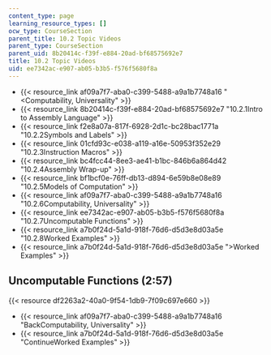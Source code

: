 ```yaml
---
content_type: page
learning_resource_types: []
ocw_type: CourseSection
parent_title: 10.2 Topic Videos
parent_type: CourseSection
parent_uid: 8b20414c-f39f-e884-20ad-bf68575692e7
title: 10.2 Topic Videos
uid: ee7342ac-e907-ab05-b3b5-f576f5680f8a
---
```


*   {{< resource_link af09a7f7-aba0-c399-5488-a9a1b7748a16 "\<Computability, Universality" >}}
*   {{< resource_link 8b20414c-f39f-e884-20ad-bf68575692e7 "10.2.1Intro to Assembly Language" >}}
*   {{< resource_link f2e8a07a-817f-6928-2d1c-bc28bac1771a "10.2.2Symbols and Labels" >}}
*   {{< resource_link 01cfd93c-e038-a119-a16e-50953f352e29 "10.2.3Instruction Macros" >}}
*   {{< resource_link bc4fcc44-8ee3-ae41-b1bc-846b6a864d42 "10.2.4Assembly Wrap-up" >}}
*   {{< resource_link bf1bcf0e-76ff-db13-d894-6e59b8e08e89 "10.2.5Models of Computation" >}}
*   {{< resource_link af09a7f7-aba0-c399-5488-a9a1b7748a16 "10.2.6Computability, Universality" >}}
*   {{< resource_link ee7342ac-e907-ab05-b3b5-f576f5680f8a "10.2.7Uncomputable Functions" >}}
*   {{< resource_link a7b0f24d-5a1d-918f-76d6-d5d3e8d03a5e "10.2.8Worked Examples" >}}
*   {{< resource_link a7b0f24d-5a1d-918f-76d6-d5d3e8d03a5e "\>Worked Examples" >}}

Uncomputable Functions (2:57)
-----------------------------

{{< resource df2263a2-40a0-9f54-1db9-7f09c697e660 >}}

*   {{< resource_link af09a7f7-aba0-c399-5488-a9a1b7748a16 "BackComputability, Universality" >}}
*   {{< resource_link a7b0f24d-5a1d-918f-76d6-d5d3e8d03a5e "ContinueWorked Examples" >}}